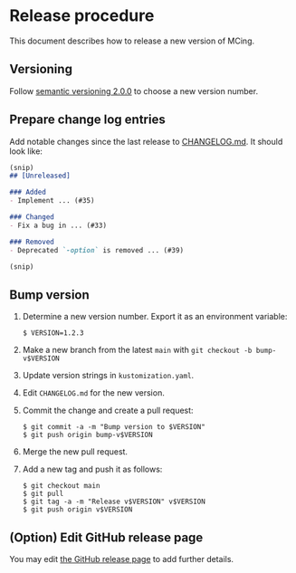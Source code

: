 Release procedure
=================

This document describes how to release a new version of MCing.

## Versioning

Follow [semantic versioning 2.0.0][semver] to choose a new version number.

## Prepare change log entries

Add notable changes since the last release to [CHANGELOG.md](CHANGELOG.md).
It should look like:

```markdown
(snip)
## [Unreleased]

### Added
- Implement ... (#35)

### Changed
- Fix a bug in ... (#33)

### Removed
- Deprecated `-option` is removed ... (#39)

(snip)
```

## Bump version

1. Determine a new version number.  Export it as an environment variable:

    ```console
    $ VERSION=1.2.3
    ```

2. Make a new branch from the latest `main` with `git checkout -b bump-v$VERSION`
3. Update version strings in `kustomization.yaml`.
4. Edit `CHANGELOG.md` for the new version.
5. Commit the change and create a pull request:

    ```console
    $ git commit -a -m "Bump version to $VERSION"
    $ git push origin bump-v$VERSION
    ```

6. Merge the new pull request.
7. Add a new tag and push it as follows:

    ```console
    $ git checkout main
    $ git pull
    $ git tag -a -m "Release v$VERSION" v$VERSION
    $ git push origin v$VERSION
    ```

## (Option) Edit GitHub release page

You may edit [the GitHub release page](https://github.com/kmdkuk/MCing/releases/latest) to add further details.

[semver]: https://semver.org/spec/v2.0.0.html
